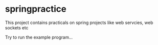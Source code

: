 # springpractice

This project contains practicals on spring projects like web servcies, web sockets etc 

Try to run the example program...
